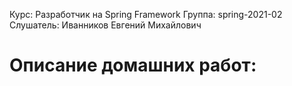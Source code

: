 Курс:      Разработчик на Spring Framework
Группа:    spring-2021-02
Слушатель: Иванников Евгений Михайлович

# Описание домашних работ:

